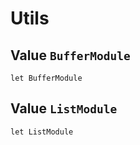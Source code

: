 # Utils

## Value `BufferModule`
``` motoko no-repl
let BufferModule
```


## Value `ListModule`
``` motoko no-repl
let ListModule
```

